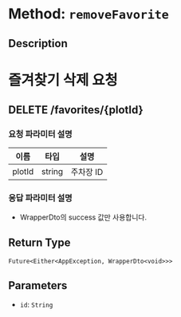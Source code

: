 # Method: `removeFavorite`

## Description

# 즐겨찾기 삭제 요청

 ## DELETE /favorites/{plotId}

 ### 요청 파라미터 설명

 |이름|타입|설명|
 |-|-|-|
 |plotId|string|주차장 ID|

 ### 응답 파라미터 설명

 - WrapperDto의 success 값만 사용합니다.

## Return Type
`Future<Either<AppException, WrapperDto<void>>>`

## Parameters

- `id`: `String`

